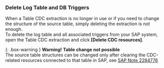 
### Delete Log Table and DB Triggers

When a Table CDC extraction is no longer in use or if you need to change the structure of the source table, simply deleting the extraction is not enough.<br>
To delete the log table and all associated triggers from your SAP system, open the Table CDC extraction and click **[Delete CDC resources]**. 

{: .box-warning } 
**Warning!** **Table change not possible** <br>
The source table structures can be changed only after clearing the CDC-related resources connected to that table in SAP, see [SAP Note 2284776](https://launchpad.support.sap.com/#/notes/2284776) 

